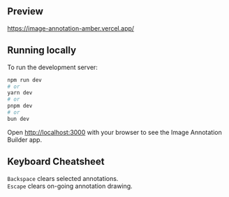## Preview

https://image-annotation-amber.vercel.app/

## Running locally

To run the development server:

```bash
npm run dev
# or
yarn dev
# or
pnpm dev
# or
bun dev
```

Open [http://localhost:3000](http://localhost:3000) with your browser to see the Image Annotation Builder app.

## Keyboard Cheatsheet

`Backspace` clears selected annotations. \
`Escape` clears on-going annotation drawing.

